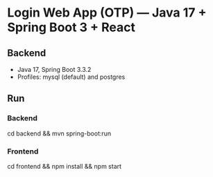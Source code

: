 # Login Web App (OTP) — Java 17 + Spring Boot 3 + React
## Backend
- Java 17, Spring Boot 3.3.2
- Profiles: mysql (default) and postgres
## Run
### Backend
cd backend && mvn spring-boot:run
### Frontend
cd frontend && npm install && npm start
